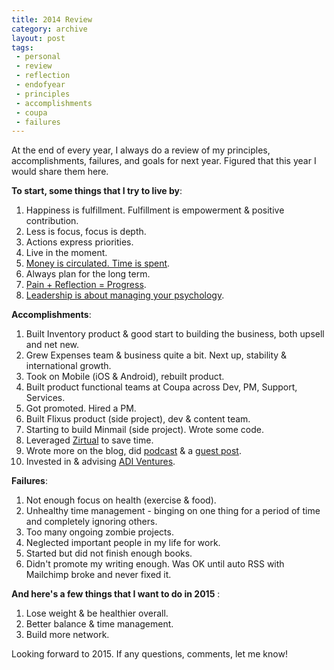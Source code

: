 ```yaml
---
title: 2014 Review
category: archive
layout: post
tags:
 - personal
 - review
 - reflection
 - endofyear
 - principles
 - accomplishments
 - coupa
 - failures
---
```


At the end of every year, I always do a review of my principles, accomplishments, failures, and goals for next year. Figured that this year I would share them here.

**To start, some things that I try to live by**:

1. Happiness is fulfillment. Fulfillment is empowerment & positive contribution.
2. Less is focus, focus is depth. 
3. Actions express priorities.
4. Live in the moment.
5. [Money is circulated. Time is spent](http://frankchimero.com/blog/some-lessons-i-learned-in-2013/).
6. Always plan for the long term. 
7. [Pain + Reflection = Progress](http://www.bwater.com/Uploads/FileManager/Principles/Bridgewater-Associates-Ray-Dalio-Principles.pdf).
8. [Leadership is about managing your psychology](http://techcrunch.com/2011/03/31/what%E2%80%99s-the-most-difficult-ceo-skill-managing-your-own-psychology/).

**Accomplishments**:

1. Built Inventory product & good start to building the business, both upsell and net new.
2. Grew Expenses team & business quite a bit. Next up, stability & international growth. 
3. Took on Mobile (iOS & Android), rebuilt product.
4. Built product functional teams at Coupa across Dev, PM, Support, Services.
5. Got promoted. Hired a PM. 
6. Built Flixus product (side project), dev & content team.
7. Starting to build Minmail (side project). Wrote some code. 
8. Leveraged [Zirtual](https://www.zirtual.com/plans-pricing/?referrer=christopher.e.yin%40gmail.com) to save time.
9. Wrote more on the blog, did [podcast](/2014/10/29/brighteyes/) & a [guest post](/2014/10/01/collaboration/).
10. Invested in & advising [ADI Ventures](http://adiventures.net/). 

**Failures**:

1. Not enough focus on health (exercise & food).
2. Unhealthy time management - binging on one thing for a period of time and completely ignoring others.
3. Too many ongoing zombie projects. 
4. Neglected important people in my life for work.
5. Started but did not finish enough books.
6. Didn't promote my writing enough. Was OK until auto RSS with Mailchimp broke and never fixed it. 

**And here's a few things that I want to do in 2015**	:

1. Lose weight & be healthier overall.
2. Better balance & time management.
3. Build more network.

Looking forward to 2015. If any questions, comments, let me know!

